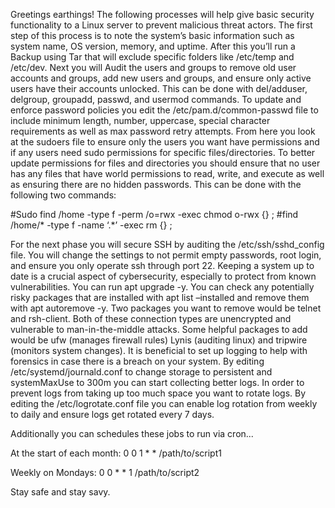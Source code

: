 Greetings earthings! 
  The following processes will help give basic security functionality to a Linux server to prevent malicious threat actors. The first step of this process is to note the system’s basic information such as system name, OS version, memory, and uptime. After this you’ll run a Backup using Tar that will exclude specific folders like /etc/temp and /etc/dev. 
 Next you will Audit the users and groups to remove old user accounts and groups, add new users and groups, and ensure only active users have their accounts unlocked. This can be done with del/adduser, delgroup, groupadd, passwd, and usermod commands. To update and enforce password policies you edit the /etc/pam.d/common-passwd file to include minimum length, number, uppercase, special character requirements as well as max password retry attempts.
 From here you look at the sudoers file to ensure only the users you want have permissions and if any users need sudo permissions for specific files/directories. To better update permissions for files and directories you should ensure that no user has any files that have world permissions to read, write, and execute as well as ensuring there are no hidden passwords. This can be done with the following two commands: 

#Sudo find /home -type f -perm /o=rwx -exec chmod o-rwx {} ;
#find /home/* -type f -name ‘.*’ -exec rm {} \;

For the next phase you will secure SSH by auditing the /etc/ssh/sshd_config file. You will change the settings to not permit empty passwords, root login, and ensure you only operate ssh through port 22. Keeping a system up to date is a crucial aspect of cybersecurity, especially to protect from known vulnerabilities. You can run apt upgrade -y.
	You can check any potentially risky packages that are installed with apt list –installed and remove them with apt autoremove -y. Two packages you want to remove would be telnet and rsh-client. Both of these connection types are unencrypted and vulnerable to man-in-the-middle attacks. Some helpful packages to add would be ufw (manages firewall rules) Lynis (auditing linux) and tripwire (monitors system changes). 
	It is beneficial to set up logging to help with forensics in case there is a breach on your system. By editing /etc/systemd/journald.conf  to change storage to persistent and systemMaxUse to 300m you can start collecting better logs. In order to prevent logs from taking up too much space you want to rotate logs. By editing the /etc/logrotate.conf file you can enable log rotation from weekly to daily and ensure logs get rotated every 7 days. 
 
Additionally you can schedules these jobs to run via cron...

At the start of each month:
0 0 1 * * /path/to/script1

Weekly on Mondays:
0 0 * * 1 /path/to/script2

Stay safe and stay savy. 
